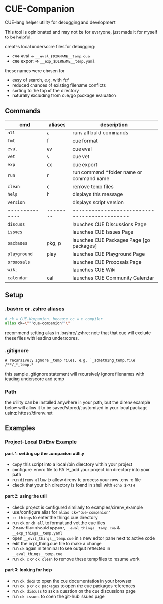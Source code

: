 # CUE-Companion

CUE-lang helper utility for debugging and development
                                      
This tool is opinionated and may not be for everyone, just made it for myself to be helpful.
           
creates local underscore files for debugging:<br/>
- cue eval   => `__eval_$DIRNAME__temp.cue`
- cue export => `__exp_$DIRNAME__temp.yaml`

these names were chosen for:  
- easy of search, e.g. with `fzf`
- reduced chances of existing filename conflicts
- sorting to the top of the directory
- naturally excluding from cue/go package evaluation 


## Commands 
| cmd            | aliases  | description                                  |
|----------------|----------|----------------------------------------------|
| `all`          | a        | runs all build commands                      |
| `fmt`          | f        | cue format                                   |
| `eval`         | ev       | cue eval                                     |
| `vet`          | v        | cue vet                                      |
| `exp`          | ex       | cue export                                   |
| `run`          | r        | run command *folder name or command name     | 
| `clean`        | c        | remove temp files                            |
| `help`         | h        | displays this message                        |
| `version`      |          | displays script version                      |
| -------------- | -------- | -------------------------------------------- |
| `discuss`      |          | launches CUE Discussions Page                |
| `issues`       |          | launches CUE Issues Page                     |
| `packages`     | pkg, p   | launches CUE Packages Page \[go packages\]   |
| `playground`   | play     | launches CUE Playground Page                 |
| `proposals`    |          | launches CUE Proposals Page                  |
| `wiki`         |          | launches CUE Wiki                            |
| `calendar`     | cal      | launches CUE Community Calendar              |
                  
## Setup 

### .bashrc or .zshrc aliases
```bash
# ck = CUE-Kompanion, because cc = c compiler
alias ck=\"""cue-companion""\"
```
recommend setting alias in .bashrc/.zshrc: 
note that that cue will exclude these files with leading underscores.<br/>

### .gitignore
```gitignore
# recursively ignore _temp files, e.g. `_something_temp.file`
/**/_*_temp.*
```
this sample .gitignore statement will recursively ignore filenames with leading underscore and temp 
              
### Path
the utility can be installed anywhere in your path, but the direnv example below
will allow it to be saved/stored/customized in your local package using:
https://direnv.net


## Examples 

### Project-Local DirEnv Example

#### part 1: setting up the companion utility
- copy this script into a local /bin directory within your project
- configure .envrc file to PATH_add your project bin directory into your path
- run `direnv allow` to allow direnv to process your new .env rc file
- check that your bin directory is found in shell with `echo $PATH`

#### part 2: using the util
- check project is configured similarly to examples/direnv_example
- use/configure alias for `alias ck="cue-companion"`
- `cd things` to enter the things cue directory
- run `ck` or `ck all` to format and vet the cue files 
- 2 new files should appear, `__eval_things__temp.cue` & `__exp_things__temp.yaml`
- open `__eval_things__temp.cue` in a new editor pane next to active code
- edit the impl_thing.cue file to make a change
- run `ck` again in terminal to see output reflected in `__eval_things__temp.cue` 
- run `ck c` or `ck clean` to remove these temp files to resume work

#### part 3: looking for help
- run `ck docs` to open the cue documentation in your browser
- run `ck p` or `ck packages` to open the cue packages references
- run `ck discuss` to ask a question on the cue discussions page
- run `ck issues` to open the git-hub issues page
